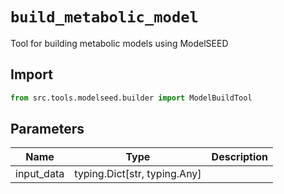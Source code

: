 # `build_metabolic_model`

Tool for building metabolic models using ModelSEED

## Import

```python
from src.tools.modelseed.builder import ModelBuildTool
````

## Parameters

| Name | Type | Description |
|-----|------|-------------|
| input_data | typing.Dict[str, typing.Any] | |
